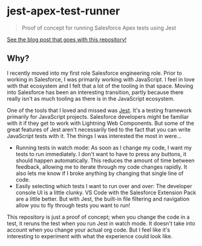 # jest-apex-test-runner

> Proof of concept for running Salesforce Apex tests using Jest

[See the blog post that goes with this repository!](https://daniel-vu.com/building-custom-jest-runner-for-salesforce-apex-tests)

## Why?

I recently moved into my first role Salesforce engineering role. Prior to working in Salesforce, I was primarily working
with JavaScript. I feel in love with that ecosystem and I felt that a lot of the tooling in that space. Moving into 
Salesforce has been an interesting transition, partly because there really isn't as much tooling as there is in the 
JavaScript ecosystem.

One of the tools that I loved and missed was [Jest](https://jestjs.io/). It's a testing framework primarily for 
JavaScript projects. Salesforce developers might be familiar with it if they get to work with Lightning Web Components.
But some of the great features of Jest aren't necessarily tied to the fact that you can write JavaScript tests with it.
The things I was interested the most in were...

- Running tests in watch mode: As soon as I change my code, I want my tests to run immediately. I don't want to have to 
press any buttons, it should happen automatically. This reduces the amount of time between feedback, allowing me to 
iterate through my code changes rapidly. It also lets me know if I broke anything by changing that single line of code.
- Easily selecting which tests I want to run over and over: The developer console UI is a little clunky. VS Code with 
the Salesforce Extension Pack are a little better. But with Jest, the built-in file filtering and navigation allow you to
fly through tests you want to run!

This repository is just a proof of concept; when you change the code in a test, it reruns the test when you run Jest in 
watch mode. It doesn't take into account when you change your actual org code. But I feel like it's interesting to 
experiment with what the experience could look like.